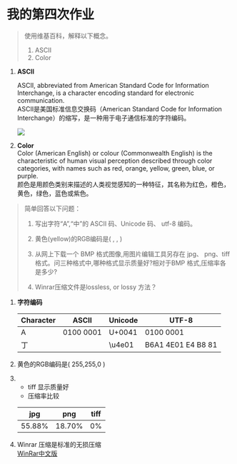 # **我的第四次作业**

>使用维基百科，解释以下概念。
>
>1) ASCII  
>2) Color

1. **ASCII**  

    ASCII, abbreviated from American Standard Code for Information Interchange, is a character encoding standard for electronic communication.  
    ASCII是美国标准信息交换码（American Standard Code for Information Interchange）的缩写，是一种用于电子通信标准的字符编码。  

    ![](https://upload.wikimedia.org/wikipedia/commons/thumb/c/cf/USASCII_code_chart.png/1280px-USASCII_code_chart.png)

2. **Color**  
    Color (American English) or colour (Commonwealth English) is the characteristic of human visual perception described through color categories, with names such as red, orange, yellow, green, blue, or purple.   
    颜色是用颜色类别来描述的人类视觉感知的一种特征，其名称为红色，橙色，黄色，绿色，蓝色或紫色。

>简单回答以下问题：
>1) 写出字符“A”,“中”的 ASCII 码、Unicode 码、
utf-8 编码。
>
>2) 黄色(yellow)的RGB编码是( ,  , )
>
>3) 从网上下载一个 BMP 格式图像,用图片编辑工具另存在    jpg、 png、tiff 格式。问三种格式中,哪种格式显示质量好?相对于BMP 格式,压缩率各是多少?
>
>4) Winrar压缩文件是lossless, or lossy 方法？

1. **字符编码**

    |Character| ASCII| Unicode | UTF-8|  
    |-|-|-|-|
    |A|0100 0001|U+0041 | 0100 0001
    |丁 |  | \u4e01 |B6A1 4E01 E4 B8 81


2. 黄色的RGB编码是( 255,255,0 ) 
3. * tiff 显示质量好
    * 压缩率比较    

    |jpg|png|tiff|  
    |-|-|-|
    |55.88%|18.70%|0%|

4. Winrar 压缩是标准的无损压缩  
[WinRar中文版](http://www.winrar.com.cn/index.htm)





